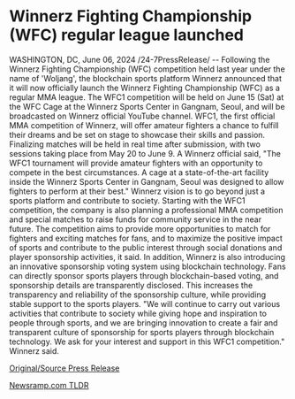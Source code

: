 # Winnerz Fighting Championship (WFC) regular league launched

WASHINGTON, DC, June 06, 2024 /24-7PressRelease/ -- Following the Winnerz Fighting Championship (WFC) competition held last year under the name of 'Woljang', the blockchain sports platform Winnerz announced that it will now officially launch the Winnerz Fighting Championship (WFC) as a regular MMA league. The WFC1 competition will be held on June 15 (Sat) at the WFC Cage at the Winnerz Sports Center in Gangnam, Seoul, and will be broadcasted on Winnerz official YouTube channel.  WFC1, the first official MMA competition of Winnerz, will offer amateur fighters a chance to fulfill their dreams and be set on stage to showcase their skills and passion. Finalizing matches will be held in real time after submission, with two sessions taking place from May 20 to June 9.  A Winnerz official said, "The WFC1 tournament will provide amateur fighters with an opportunity to compete in the best circumstances. A cage at a state-of-the-art facility inside the Winnerz Sports Center in Gangnam, Seoul was designed to allow fighters to perform at their best."  Winnerz vision is to go beyond just a sports platform and contribute to society. Starting with the WFC1 competition, the company is also planning a professional MMA competition and special matches to raise funds for community service in the near future. The competition aims to provide more opportunities to match for fighters and exciting matches for fans, and to maximize the positive impact of sports and contribute to the public interest through social donations and player sponsorship activities, it said.  In addition, Winnerz is also introducing an innovative sponsorship voting system using blockchain technology. Fans can directly sponsor sports players through blockchain-based voting, and sponsorship details are transparently disclosed. This increases the transparency and reliability of the sponsorship culture, while providing stable support to the sports players.  "We will continue to carry out various activities that contribute to society while giving hope and inspiration to people through sports, and we are bringing innovation to create a fair and transparent culture of sponsorship for sports players through blockchain technology. We ask for your interest and support in this WFC1 competition." Winnerz said. 

[Original/Source Press Release](https://www.24-7pressrelease.com/press-release/511452/winnerz-fighting-championship-wfc-regular-league-launched) 

[Newsramp.com TLDR](https://newsramp.com/None) 